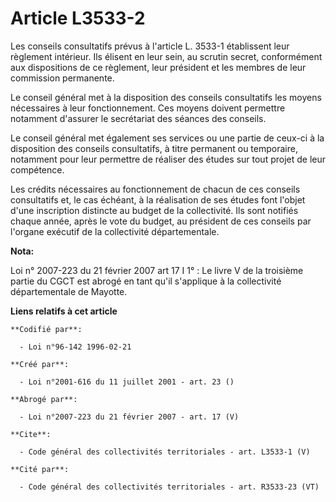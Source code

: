 # Article L3533-2

Les conseils consultatifs prévus à l'article L. 3533-1 établissent leur règlement intérieur. Ils élisent en leur sein, au
scrutin secret, conformément aux dispositions de ce règlement, leur président et les membres de leur commission permanente. 

Le conseil général met à la disposition des conseils consultatifs les moyens nécessaires à leur fonctionnement. Ces moyens
doivent permettre notamment d'assurer le secrétariat des séances des conseils. 

Le conseil général met également ses services ou une partie de ceux-ci à la disposition des conseils consultatifs, à titre
permanent ou temporaire, notamment pour leur permettre de réaliser des études sur tout projet de leur compétence. 

Les crédits nécessaires au fonctionnement de chacun de ces conseils consultatifs et, le cas échéant, à la réalisation de ses
études font l'objet d'une inscription distincte au budget de la collectivité. Ils sont notifiés chaque année, après le vote
du budget, au président de ces conseils par l'organe exécutif de la collectivité départementale.

**Nota:**

Loi n° 2007-223 du 21 février 2007 art 17 I 1° : Le livre V de la troisième partie du CGCT est abrogé en tant qu'il
s'applique à la collectivité départementale de Mayotte.

**Liens relatifs à cet article**

	**Codifié par**:

	  - Loi n°96-142 1996-02-21

	**Créé par**:

	  - Loi n°2001-616 du 11 juillet 2001 - art. 23 ()

	**Abrogé par**:

	  - Loi n°2007-223 du 21 février 2007 - art. 17 (V)

	**Cite**:

	  - Code général des collectivités territoriales - art. L3533-1 (V)

	**Cité par**:

	  - Code général des collectivités territoriales - art. R3533-23 (VT)
